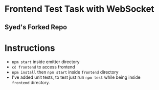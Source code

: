 # Frontend Test Task with WebSocket

## Syed's Forked Repo

# Instructions
- `npm start` inside emitter directory
- `cd frontend` to access frontend
- `npm install` then `npm start` inside `frontend` directory
- I've added unit tests, to test just run `npm test` while being inside `frontend` directory.
